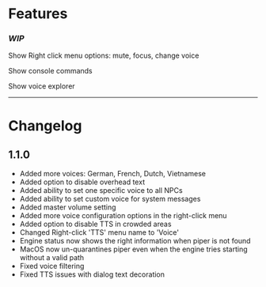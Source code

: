 # Features

### *WIP*
Show Right click menu options: mute, focus, change voice

Show console commands

Show voice explorer



---
# Changelog

## 1.1.0

 - Added more voices: German, French, Dutch, Vietnamese
 - Added option to disable overhead text
 - Added ability to set one specific voice to all NPCs
 - Added ability to set custom voice for system messages
 - Added master volume setting
 - Added more voice configuration options in the right-click menu
 - Added option to disable TTS in crowded areas
 - Changed Right-click 'TTS' menu name to 'Voice'
 - Engine status now shows the right information when piper is not found
 - MacOS now un-quarantines piper even when the engine tries starting without a valid path
 - Fixed voice filtering
 - Fixed TTS issues with dialog text decoration


